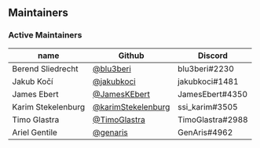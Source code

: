 ## Maintainers

### Active Maintainers

| name               | Github                                                     | Discord          |
| ------------------ | ---------------------------------------------------------- | ---------------- |
| Berend Sliedrecht  | [@blu3beri](https://github.com/blu3beri)                   | blu3beri#2230    |
| Jakub Kočí         | [@jakubkoci](https://github.com/jakubkoci)                 | jakubkoci#1481   |
| James Ebert        | [@JamesKEbert](https://github.com/JamesKEbert)             | JamesEbert#4350  |
| Karim Stekelenburg | [@karimStekelenburg](https://github.com/karimStekelenburg) | ssi_karim#3505   |
| Timo Glastra       | [@TimoGlastra](https://github.com/TimoGlastra)             | TimoGlastra#2988 |
| Ariel Gentile      | [@genaris](https://github.com/genaris)                     | GenAris#4962     |
